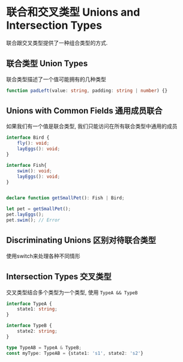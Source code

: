 # 联合和交叉类型 Unions and Intersection Types

联合跟交叉类型提供了一种组合类型的方式.


## 联合类型 Union Types

联合类型描述了一个值可能拥有的几种类型

```typescript
function padLeft(value: string, padding: string | number) {}
```

## Unions with Common Fields 通用成员联合

如果我们有一个值是联合类型, 我们只能访问在所有联合类型中通用的成员


```typescript
interface Bird {
    fly(): void;
    layEggs(): void;
}

interface Fish{
    swim(): void;
    layEggs(): void;
}


declare function getSmallPet(): Fish | Bird;

let pet = getSmallPet();
pet.layEggs();
pet.swim(); // Error

```

## Discriminating Unions 区别对待联合类型

使用switch来处理各种不同情形


## Intersection Types 交叉类型

交叉类型结合多个类型为一个类型, 使用 `TypeA && TypeB`

```typescript
interface TypeA {
    state1: string;
}

interface TypeB {
    state2: string;
}

type TypeAB = TypeA & TypeB;
const myType: TypeAB = {state1: 's1', state2: 's2'}
```


